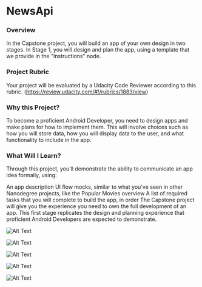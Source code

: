 # NewsApi

### Overview

In the Capstone project, you will build an app of your own design in two stages. In Stage 1, you will design and plan the app, using a template that we provide in the "Instructions" node.

### Project Rubric

Your project will be evaluated by a Udacity Code Reviewer according to this rubric. (https://review.udacity.com/#!/rubrics/1883/view)

### Why this Project?
To become a proficient Android Developer, you need to design apps and make plans for how to implement them. This will involve choices such as how you will store data, how you will display data to the user, and what functionality to include in the app.

### What Will I Learn?
Through this project, you'll demonstrate the ability to communicate an app idea formally, using:

An app description
UI flow mocks, similar to what you've seen in other Nanodegree projects, like the Popular Movies overview
A list of required tasks that you will complete to build the app, in order
The Capstone project will give you the experience you need to own the full development of an app. This first stage replicates the design and planning experience that proficient Android Developers are expected to demonstrate.

![Alt Text](https://github.com/jfussinger/NewsApi/blob/master/Top%20Headlines.png)

![Alt Text](https://github.com/jfussinger/NewsApi/blob/master/Categories.png)

![Alt Text](https://github.com/jfussinger/NewsApi/blob/master/Search.png)

![Alt Text](https://github.com/jfussinger/NewsApi/blob/master/Saved.png)

![Alt Text](https://github.com/jfussinger/NewsApi/blob/master/Sources.png)
